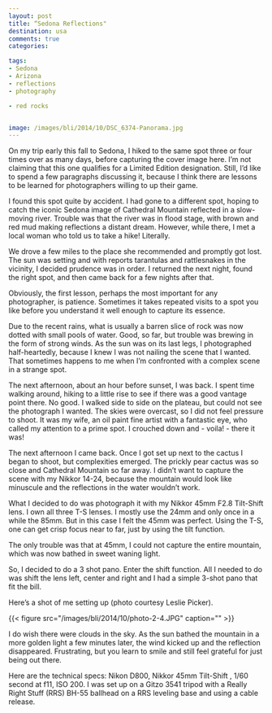 ```yaml
---
layout: post
title: “Sedona Reflections"
destination: usa
comments: true
categories:

tags:
- Sedona
- Arizona
- reflections
- photography

- red rocks


image: /images/bli/2014/10/DSC_6374-Panorama.jpg
---
```


On my trip early this fall to Sedona, I hiked to the same spot three or four times over as many days, before capturing the cover image here. I’m not claiming that this one qualifies for a Limited Edition designation. Still, I’d like to spend a few paragraphs discussing it, because I think there are lessons to be learned for photographers willing to up their game. 

<!--more-->

I found this spot quite by accident. I had gone to a different spot, hoping to catch the iconic Sedona image of Cathedral Mountain reflected in a slow-moving river. Trouble was that the river was in flood stage, with brown and red mud making reflections a distant dream. However, while there, I met a local woman who told us to take a hike! Literally. 

We drove a few miles to the place she recommended and promptly got lost. The sun was setting and with reports tarantulas and rattlesnakes in the vicinity, I decided prudence was in order. I returned the  next night, found the right spot, and then came back for a few nights after that. 

Obviously, the first lesson, perhaps the most important for any photographer, is patience. Sometimes it takes repeated visits to a spot you like before you understand it well enough to capture its essence. 

Due to the recent rains, what is usually a barren slice of rock was now dotted with small pools of water. Good, so far, but trouble was brewing in the form of strong winds. As the sun was on its last legs, I photographed half-heartedly, because I knew I was not nailing the scene that I wanted. That sometimes happens to me when I’m confronted with a complex scene in a strange spot. 

The next afternoon, about an hour before sunset, I was back. I spent time walking around, hiking to a little rise to see if there was a good vantage point there. No good. I walked side to side on the plateau, but could not see the photograph I wanted. The skies were overcast, so I did not feel pressure to shoot. It was my wife, an oil paint fine artist with a fantastic eye, who called my attention to a prime spot. I crouched down and - voila! - there it was!

The next afternoon I came back. Once I got set up next to the cactus I began to shoot, but complexities emerged. The prickly pear cactus was so close and Cathedral Mountain so far away. I didn’t want to capture the scene with my Nikkor 14-24, because the mountain would look like minuscule and the reflections in the water wouldn’t work. 

What I decided to do was photograph it with my Nikkor 45mm F2.8 Tilt-Shift lens. I own all three T-S lenses. I mostly use the 24mm and only once in a while the 85mm. But in this case I felt the 45mm was perfect. Using the T-S, one can get crisp focus near to far, just by using the tilt function. 

The only trouble was that at 45mm, I could not capture the entire mountain, which was now bathed in sweet waning light. 

So, I decided to do a 3 shot pano. Enter the shift function. All I needed to do was shift the lens left, center and right and I had a simple 3-shot pano that fit the bill. 

Here’s a shot of me setting up (photo courtesy Leslie Picker). 

{{< figure src="/images/bli/2014/10/photo-2-4.JPG" caption="" >}}

I do wish there were clouds in the sky. As the sun bathed the mountain in a more golden light a few minutes later, the wind kicked up and the reflection disappeared. Frustrating, but you learn to smile and still feel grateful for just being out there. 

Here are the technical specs: Nikon D800, Nikkor 45mm Tilt-Shift , 1/60 second at f11, ISO 200. I was set up on a Gitzo 3541 tripod with a Really Right Stuff (RRS) BH-55 ballhead on a RRS leveling base and using a cable release. 

